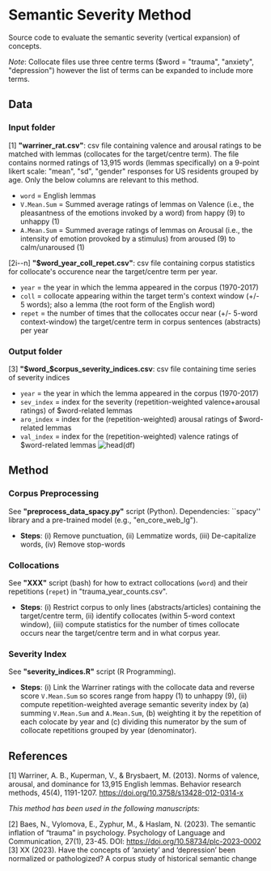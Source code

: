 # Semantic Severity Method
Source code to evaluate the semantic severity (vertical expansion) of concepts. 

*Note*: Collocate files use three centre terms ($word = "trauma", "anxiety", "depression") however the list of terms can be expanded to include more terms. 

## Data

### Input folder

[1] **"warriner_rat.csv"**: csv file containing valence and arousal ratings to be matched with lemmas (collocates for the target/centre term). The file contains normed ratings of 13,915 words (lemmas specifically) on a 9-point likert scale: "mean", "sd", "gender" responses for US residents grouped by age. Only the below columns are relevant to this method.
- `word` = English lemmas
- `V.Mean.Sum` = Summed average ratings of lemmas on Valence (i.e., the pleasantness of the emotions invoked by a word) from happy (9) to unhappy (1) 
- `A.Mean.Sum` = Summed average ratings of lemmas on Arousal (i.e., the intensity of emotion provoked by a stimulus) from aroused (9) to calm/unaroused (1) 

[2i--n] **"$word_year_coll_repet.csv"**: csv file containing corpus statistics for collocate's occurence near the target/centre term per year.
- `year` = the year in which the lemma appeared in the corpus (1970-2017)
- `coll` = collocate appearing within the target term's context window (+/- 5 words); also a lemma (the root form of the English word)
- `repet` = the number of times that the collocates occur near (+/- 5-word context-window) the target/centre term in corpus sentences (abstracts) per year

### Output folder

[3] **"$word_$corpus_severity_indices.csv**: csv file containing time series of severity indices
- `year` = the year in which the lemma appeared in the corpus (1970-2017)
- `sev_index` = index for the severity (repetition-weighted valence+arousal ratings) of $word-related lemmas
- `aro_index` = index for the (repetition-weighted) arousal ratings of $word-related lemmas
- `val_index` = index for the (repetition-weighted) valence ratings of $word-related lemmas
![head(df)](https://user-images.githubusercontent.com/58921702/174312003-82dc3a7b-8780-4a5c-9fec-d4743163d2c3.PNG)

## Method

### Corpus Preprocessing
See **"preprocess_data_spacy.py"** script (Python). Dependencies: ``spacy'' library and a pre-trained model (e.g., "en_core_web_lg"). 
- **Steps**: (i) Remove punctuation, (ii) Lemmatize words, (iii) De-capitalize words, (iv) Remove stop-words

### Collocations
See **"XXX"** script (bash) for how to extract collocations (`word`) and their repetitions (`repet`) in "trauma_year_counts.csv".
- **Steps**: (i) Restrict corpus to only lines (abstracts/articles) containing the target/centre term, (ii) identify collocates (within 5-word context window), (iii) compute statistics for the number of times collocate occurs near the target/centre term and in what corpus year.

### Severity Index
See **"severity_indices.R"** script (R Programming).
- **Steps**: (i) Link the Warriner ratings with the collocate data and reverse score `V.Mean.Sum` so scores range from happy (1) to unhappy (9), (ii) compute repetition-weighted average semantic severity index by (a) summing `V.Mean.Sum` and `A.Mean.Sum`, (b) weighting it by the repetition of each colocate by year and (c) dividing this numerator by the sum of collocate repetitions grouped by year (denominator).

## References

[1] Warriner, A. B., Kuperman, V., & Brysbaert, M. (2013). Norms of valence, arousal, and dominance for 13,915 English lemmas. Behavior research methods, 45(4), 1191-1207. https://doi.org/10.3758/s13428-012-0314-x

*This method has been used in the following manuscripts:* 

[2] Baes, N., Vylomova, E., Zyphur, M., & Haslam, N. (2023). The semantic inflation of “trauma” in psychology. Psychology of Language and Communication, 27(1), 23-45. DOI: https://doi.org/10.58734/plc-2023-0002
[3] XX (2023). Have the concepts of ‘anxiety’ and ‘depression’ been normalized or pathologized? A corpus study of historical semantic change
